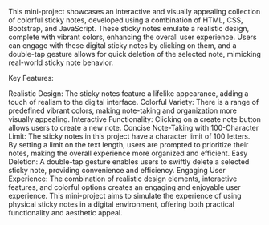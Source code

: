 This mini-project showcases an interactive and visually appealing collection of colorful sticky notes, developed using a combination of HTML, CSS, Bootstrap, and JavaScript. 
These sticky notes emulate a realistic design, complete with vibrant colors, enhancing the overall user experience. Users can engage with these digital sticky notes by clicking on them,
and a double-tap gesture allows for quick deletion of the selected note, mimicking real-world sticky note behavior.

Key Features:

Realistic Design: The sticky notes feature a lifelike appearance, adding a touch of realism to the digital interface.
Colorful Variety: There is a range of predefined vibrant colors, making note-taking and organization more visually appealing.
Interactive Functionality: Clicking on a create note button allows users to create a new note.
Concise Note-Taking with 100-Character Limit: The sticky notes in this project have a character limit of 100 letters.  
 By setting a limit on the text length, users are prompted to prioritize their notes, making the overall experience more organized and efficient.
Easy Deletion: A double-tap gesture enables users to swiftly delete a selected sticky note, providing convenience and efficiency.
Engaging User Experience: The combination of realistic design elements, interactive features, and colorful options creates an engaging and enjoyable user experience.
This mini-project aims to simulate the experience of using physical sticky notes in a digital environment, offering both practical functionality and aesthetic appeal.





